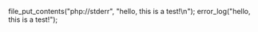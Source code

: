 file_put_contents("php://stderr", "hello, this is a test!\n");
error_log("hello, this is a test!");
